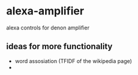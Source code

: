 # alexa-amplifier
alexa controls for denon amplifier
## ideas for more functionality
- word assosiation (TFIDF of the wikipedia page)
-